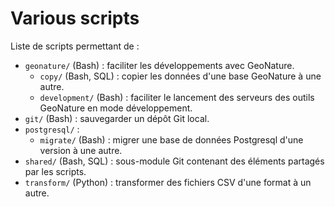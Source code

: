 # Various scripts

Liste de scripts permettant de :
* `geonature/` (Bash) : faciliter les développements avec GeoNature.
  * `copy/` (Bash, SQL) : copier les données d'une base GeoNature à une autre.
  * `development/` (Bash) : faciliter le lancement des serveurs des outils GeoNature en mode développement.
* `git/` (Bash) : sauvegarder un dépôt Git local.
* `postgresql/` :
  * `migrate/` (Bash) : migrer une base de données Postgresql d'une version à une autre.
* `shared/` (Bash, SQL) : sous-module Git contenant des éléments partagés par les scripts.
* `transform/` (Python) : transformer des fichiers CSV d'une format à un autre.
